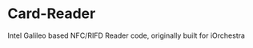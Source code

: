 Card-Reader
===========

Intel Galileo based NFC/RIFD Reader code, originally built for iOrchestra 
